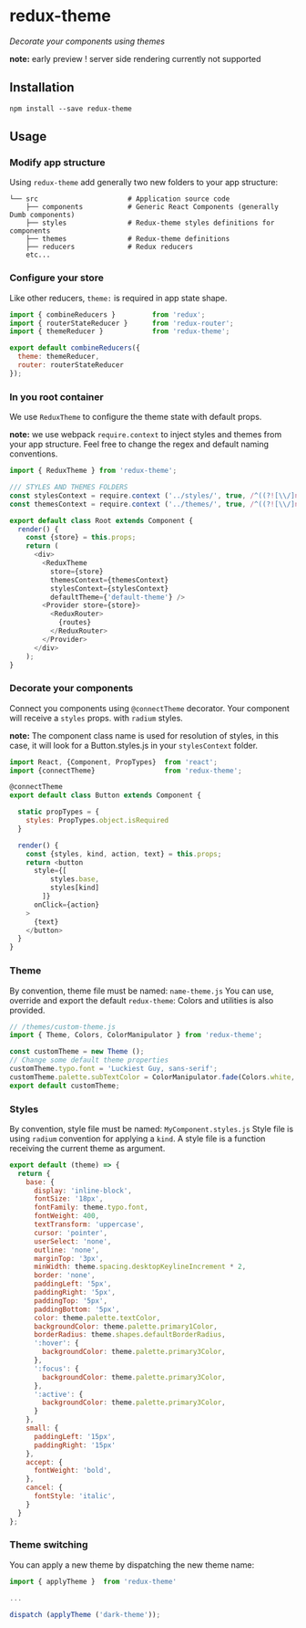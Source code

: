 # redux-theme

_Decorate your components using themes_

**note:** early preview ! server side rendering currently not supported

## Installation

```
npm install --save redux-theme
```

## Usage

### Modify app structure

Using `redux-theme` add generally two new folders to your app structure:

```
└── src                      # Application source code
    ├── components           # Generic React Components (generally Dumb components)
    ├── styles               # Redux-theme styles definitions for components
    ├── themes               # Redux-theme definitions
    ├── reducers             # Redux reducers
    etc...
```

### Configure your store

Like other reducers, `theme:` is required in app state shape.

```js
import { combineReducers }         from 'redux';
import { routerStateReducer }      from 'redux-router';
import { themeReducer }            from 'redux-theme';

export default combineReducers({
  theme: themeReducer,
  router: routerStateReducer
});
```

### In you root container

We use `ReduxTheme` to configure the theme state with default props.

**note:** we use webpack `require.context` to inject styles and themes from your
app structure. Feel free to change the regex and default naming conventions.

```js
import { ReduxTheme } from 'redux-theme';

/// STYLES AND THEMES FOLDERS
const stylesContext = require.context ('../styles/', true, /^((?![\\/]node_modules[\\/]).)*\\.styles\.js/);
const themesContext = require.context ('../themes/', true, /^((?![\\/]node_modules[\\/]).)*\-theme\.js/);

export default class Root extends Component {
  render() {
    const {store} = this.props;
    return (
      <div>
        <ReduxTheme
          store={store}
          themesContext={themesContext}
          stylesContext={stylesContext}
          defaultTheme={'default-theme'} />
        <Provider store={store}>
          <ReduxRouter>
            {routes}
          </ReduxRouter>
        </Provider>
      </div>
    );
}
```

### Decorate your components

Connect you components using `@connectTheme` decorator.
Your component will receive a `styles` props. with `radium` styles.

**note:** The component class name is used for resolution of styles,
in this case, it will look for a Button.styles.js in your `stylesContext` folder.

```js
import React, {Component, PropTypes}  from 'react';
import {connectTheme}                 from 'redux-theme';

@connectTheme
export default class Button extends Component {

  static propTypes = {
    styles: PropTypes.object.isRequired
  }

  render() {
    const {styles, kind, action, text} = this.props;
    return <button
      style={[
          styles.base,
          styles[kind]
        ]}
      onClick={action}
    >
      {text}
    </button>
  }
}
```

### Theme

By convention, theme file must be named: `name-theme.js`
You can use, override and export the default `redux-theme`:
Colors and utilities is also provided.

```js
// /themes/custom-theme.js
import { Theme, Colors, ColorManipulator } from 'redux-theme';

const customTheme = new Theme ();
// Change some default theme properties
customTheme.typo.font = 'Luckiest Guy, sans-serif';
customTheme.palette.subTextColor = ColorManipulator.fade(Colors.white, 0.54);
export default customTheme;
```

### Styles

By convention, style file must be named: `MyComponent.styles.js`
Style file is using `radium` convention for applying a `kind`.
A style file is a function receiving the current theme as argument.

```js
export default (theme) => {
  return {
    base: {
      display: 'inline-block',
      fontSize: '18px',
      fontFamily: theme.typo.font,
      fontWeight: 400,
      textTransform: 'uppercase',
      cursor: 'pointer',
      userSelect: 'none',
      outline: 'none',
      marginTop: '3px',
      minWidth: theme.spacing.desktopKeylineIncrement * 2,
      border: 'none',
      paddingLeft: '5px',
      paddingRight: '5px',
      paddingTop: '5px',
      paddingBottom: '5px',
      color: theme.palette.textColor,
      backgroundColor: theme.palette.primary1Color,
      borderRadius: theme.shapes.defaultBorderRadius,
      ':hover': {
        backgroundColor: theme.palette.primary3Color,
      },
      ':focus': {
        backgroundColor: theme.palette.primary3Color,
      },
      ':active': {
        backgroundColor: theme.palette.primary3Color,
      }
    },
    small: {
      paddingLeft: '15px',
      paddingRight: '15px'
    },
    accept: {
      fontWeight: 'bold',
    },
    cancel: {
      fontStyle: 'italic',
    }
  }
};
```

### Theme switching

You can apply a new theme by dispatching the new theme name:
```js
import { applyTheme }  from 'redux-theme'

...

dispatch (applyTheme ('dark-theme'));
```
